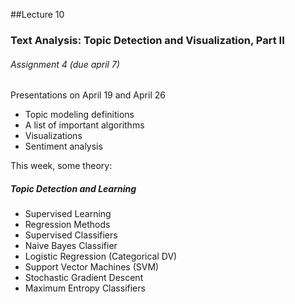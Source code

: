 ##Lecture 10

### Text Analysis: Topic Detection and Visualization, Part II

###### Assignment 4 (due april 7)

Presentations on April 19 and April 26

* Topic modeling definitions
* A list of important algorithms
* Visualizations
* Sentiment analysis

This week, some theory:

##### Topic Detection and Learning

* Supervised Learning
* Regression Methods
* Supervised Classifiers
* Naive Bayes Classifier
* Logistic Regression (Categorical DV)
* Support Vector Machines (SVM)
* Stochastic Gradient Descent
* Maximum Entropy Classifiers
